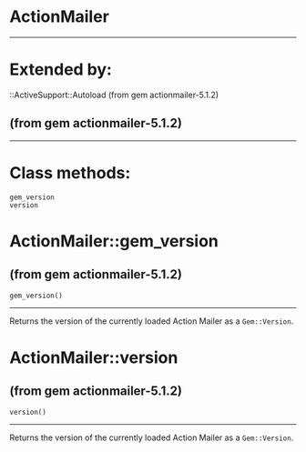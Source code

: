 # ActionMailer

---
# Extended by:
::ActiveSupport::Autoload (from gem actionmailer-5.1.2)

(from gem actionmailer-5.1.2)
---















---
# Class methods:

    gem_version
    version

# ActionMailer::gem_version

(from gem actionmailer-5.1.2)
---
    gem_version()

---

Returns the version of the currently loaded Action Mailer as a `Gem::Version`.


# ActionMailer::version

(from gem actionmailer-5.1.2)
---
    version()

---

Returns the version of the currently loaded Action Mailer as a `Gem::Version`.



